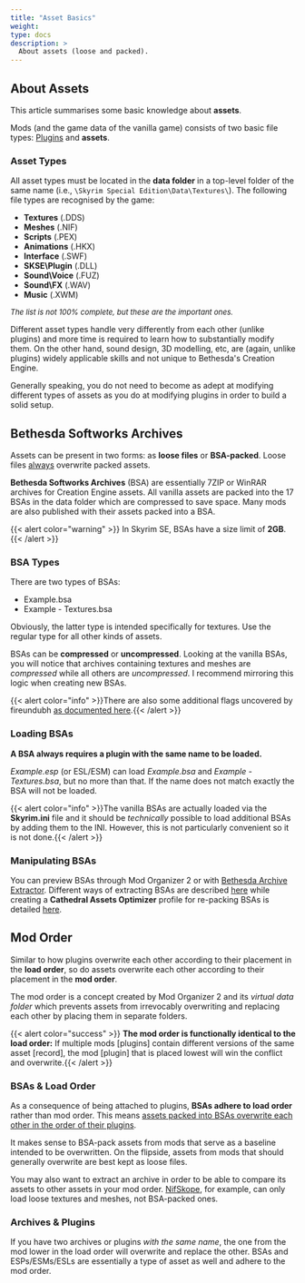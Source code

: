 ```yaml
---
title: "Asset Basics"
weight:
type: docs
description: >
  About assets (loose and packed).
---
```


## About Assets

This article summarises some basic knowledge about **assets**.

Mods (and the game data of the vanilla game) consists of two basic file types: [Plugins](/bg/knowledge-base/plugin-basics/) and **assets**.

### Asset Types

All asset types must be located in the **data folder** in a top-level folder of the same name (i.e., `\Skyrim Special Edition\Data\Textures\`). The following file types are recognised by the game:

- **Textures** (.DDS)
- **Meshes** (.NIF)
- **Scripts** (.PEX)
- **Animations** (.HKX)
- **Interface** (.SWF)
- **SKSE\Plugin** (.DLL)
- **Sound\Voice** (.FUZ)
- **Sound\FX** (.WAV)
- **Music** (.XWM)

<font size=2>*The list is not 100% complete, but these are the important ones.*</font>

Different asset types handle very differently from each other (unlike plugins) and more time is required to learn how to substantially modify them. On the other hand, sound design, 3D modelling, etc, are (again, unlike plugins) widely applicable skills and not unique to Bethesda's Creation Engine.

Generally speaking, you do not need to become as adept at modifying different types of assets as you do at modifying plugins in order to build a solid setup.

## Bethesda Softworks Archives

Assets can be present in two forms: as **loose files** or **BSA-packed**. Loose files <u>always</u> overwrite packed assets.

**Bethesda Softworks Archives** (BSA) are essentially 7ZIP or WinRAR archives for Creation Engine assets. All vanilla assets are packed into the 17 BSAs in the data folder which are compressed to save space. Many mods are also published with their assets packed into a BSA.

{{< alert color="warning" >}} In Skyrim SE, BSAs have a size limit of **2GB**.{{< /alert >}}

### BSA Types

There are two types of BSAs:

- Example.bsa
- Example - Textures.bsa

Obviously, the latter type is intended specifically for textures. Use the regular type for all other kinds of assets.

BSAs can be **compressed** or **uncompressed**. Looking at the vanilla BSAs, you will notice that archives containing textures and meshes are *compressed* while all others are *uncompressed*. I recommend mirroring this logic when creating new BSAs.

{{< alert color="info" >}}There are also some additional flags uncovered by fireundubh [as documented here](https://wiki.fireundubh.com/skyrim/bsa-flags).{{< /alert >}}

### Loading BSAs

**A BSA always requires a plugin with the same name to be loaded.**

*Example.esp* (or ESL/ESM) can load *Example.bsa* and *Example - Textures.bsa*, but no more than that. If the name does not match exactly the BSA will not be loaded.

{{< alert color="info" >}}The vanilla BSAs are actually loaded via the **Skyrim.ini** file and it should be *technically* possible to load additional BSAs by adding them to the INI. However, this is not particularly convenient so it is not done.{{< /alert >}}

### Manipulating BSAs

You can preview BSAs through Mod Organizer 2 or with [Bethesda Archive Extractor](/bg/tool-setup/bae/). Different ways of extracting BSAs are described [here](/bg/additional-modules/extracting-bsas/) while creating a **Cathedral Assets Optimizer** profile for re-packing BSAs is detailed [here](/bg/tool-setup/cao/#create-bsa-profile).

## Mod Order

Similar to how plugins overwrite each other according to their placement in the **load order**, so do assets overwrite each other according to their placement in the **mod order**.

The mod order is a concept created by Mod Organizer 2 and its *virtual data folder* which prevents assets from irrevocably overwriting and replacing each other by placing them in separate folders.

{{< alert color="success" >}} **The mod order is functionally identical to the load order:** If multiple mods [plugins] contain different versions of the same asset [record], the mod [plugin] that is placed lowest will win the conflict and overwrite.{{< /alert >}}

### BSAs & Load Order

As a consequence of being attached to plugins, **BSAs adhere to load order** rather than mod order. This means <u>assets packed into BSAs overwrite each other in the order of their plugins</u>.

It makes sense to BSA-pack assets from mods that serve as a baseline intended to be overwritten. On the flipside, assets from mods that should generally overwrite are best kept as loose files.

You may also want to extract an archive in order to be able to compare its assets to other assets in your mod order. [NifSkope](/bg/tool-setup/nifskope/), for example, can only load loose textures and meshes, not BSA-packed ones.

### Archives & Plugins

If you have two archives or plugins *with the same name*, the one from the mod lower in the load order will overwrite and replace the other. BSAs and ESPs/ESMs/ESLs are essentially a type of asset as well and adhere to the mod order.